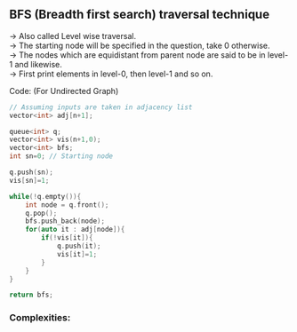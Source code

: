 ## BFS (Breadth first search) traversal technique  

-> Also called Level wise traversal.  
-> The starting node will be specified in the question, take 0 otherwise.  
-> The nodes which are equidistant from parent node are said to be in level-1 and likewise.  
-> First print elements in level-0, then level-1 and so on.

Code: (For Undirected Graph)
```cpp
// Assuming inputs are taken in adjacency list
vector<int> adj[n+1];

queue<int> q;
vector<int> vis(n+1,0);
vector<int> bfs;
int sn=0; // Starting node

q.push(sn);
vis[sn]=1;

while(!q.empty()){
    int node = q.front();
    q.pop();
    bfs.push_back(node);
    for(auto it : adj[node]){
        if(!vis[it]){
            q.push(it);
            vis[it]=1;
        }
    }
}

return bfs;
```

### Complexities: